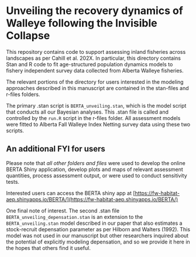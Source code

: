 # Unveiling the recovery dynamics of Walleye following the Invisible Collapse
This repository contains code to support assessing inland fisheries across landscapes as per Cahill et al. 202X. In particular, this directory contains Stan and R code to fit age-structured population dynamics models to fishery independent survey data collected from Alberta Walleye fisheries. 

The relevant portions of the directory for users interested in the modeling approaches described in this manuscript are contained in the stan-files and r-files folders.  

The primary .stan script is `BERTA_unveiling.stan`, which is the model script that conducts all our Bayesian analyses.  This .stan file is called and controlled by the `run.R` script in the r-files folder.  All assessment models were fitted to Alberta Fall Walleye Index Netting survey data using these two scripts.

## An additional FYI for users
Please note that *all other folders and files* were used to develop the online BERTA Shiny application, develop plots and maps of relevant assessment quantities, process assessment output, or were used to conduct sensitivity tests. 

Interested users can access the BERTA shiny app at [https://fw-habitat-aep.shinyapps.io/BERTA/](https://fw-habitat-aep.shinyapps.io/BERTA/)

One final note of interest.  The second .stan file `BERTA_unveiling_depensation.stan` is an extension to the `BERTA_unveiling.stan` model described in our paper that also estimates a stock-recruit depensation parameter as per Hilborn and Walters (1992).  This model was not used in our manuscript but other researchers inquired about the potential of explicitly modeling depensation, and so we provide it here in the hopes that others find it useful. 

